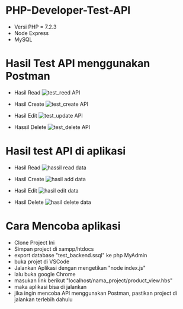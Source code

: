 # PHP-Developer-Test-API

* Versi PHP = 7.2.3
* Node Express
* MySQL


# Hasil Test API menggunakan Postman
* Hasil Read
![test_reed API](https://user-images.githubusercontent.com/92254494/151083627-9b0b72e8-dd5e-401b-a495-56a3ca56f4d5.PNG)

* Hasil Create
![test_create API](https://user-images.githubusercontent.com/92254494/151083682-8eeb0701-0e16-4356-b763-a44eb4634d66.PNG)

* Hasil Edit
![test_update API](https://user-images.githubusercontent.com/92254494/151083706-94bdd220-684d-420f-bb46-a0ee0c69cd91.PNG)

* Hassil Delete
![test_delete API](https://user-images.githubusercontent.com/92254494/151083731-706433c9-9a58-49f0-b80c-078c662b3086.PNG)

# Hasil test API di aplikasi
* Hasil Read
![hassil read data](https://user-images.githubusercontent.com/92254494/151083812-76c93eff-a477-4591-9697-9193e9063ef6.PNG)


* Hasil Create
![hasil add data](https://user-images.githubusercontent.com/92254494/151083833-8bed2714-6f00-4385-8aef-d9f598de5204.PNG)


* Hasil Edit
![hasil edit data](https://user-images.githubusercontent.com/92254494/151083861-047ecdde-d82f-4d58-99f7-11ebd3375fd2.PNG)


* Hasil Delete
![hasil delete data](https://user-images.githubusercontent.com/92254494/151083869-69b5c259-b929-4526-b7da-7717abfd5414.PNG)

# Cara Mencoba aplikasi
* Clone Project Ini
* Simpan project di xampp/htdocs
* export database "test_backend.ssql" ke php MyAdmin
* buka projet di VSCode
* Jalankan Aplikasi dengan mengetikan "node index.js"
* lalu buka google Chrome
* masukan link berikut "localhost/nama_project/product_view.hbs"
* maka aplikasi bisa di jalankan
* jika ingin mencoba API menggunakan Postman, pastikan project di jalankan terlebih dahulu
